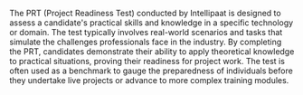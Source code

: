 The PRT (Project Readiness Test) conducted by Intellipaat is designed to assess a candidate's practical skills and knowledge in a specific technology or domain. The test typically involves real-world scenarios and tasks that simulate the challenges professionals face in the industry. By completing the PRT, candidates demonstrate their ability to apply theoretical knowledge to practical situations, proving their readiness for project work. The test is often used as a benchmark to gauge the preparedness of individuals before they undertake live projects or advance to more complex training modules.
